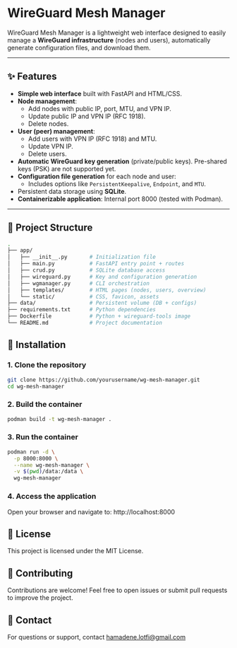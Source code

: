 # WireGuard Mesh Manager

WireGuard Mesh Manager is a lightweight web interface designed to easily manage a **WireGuard infrastructure** (nodes and users), automatically generate configuration files, and download them.

---

## ✨ Features

- **Simple web interface** built with FastAPI and HTML/CSS.
- **Node management**:
  - Add nodes with public IP, port, MTU, and VPN IP.
  - Update public IP and VPN IP (RFC 1918).
  - Delete nodes.
- **User (peer) management**:
  - Add users with VPN IP (RFC 1918) and MTU.
  - Update VPN IP.
  - Delete users.
- **Automatic WireGuard key generation** (private/public keys). Pre-shared keys (PSK) are not supported yet.
- **Configuration file generation** for each node and user:
  - Includes options like `PersistentKeepalive`, `Endpoint`, and `MTU`.
- Persistent data storage using **SQLite**.
- **Containerizable application**: Internal port 8000 (tested with Podman).

---

## 📂 Project Structure
```bash
.
├── app/
│   ├── __init__.py       # Initialization file
│   ├── main.py           # FastAPI entry point + routes
│   ├── crud.py           # SQLite database access
│   ├── wireguard.py      # Key and configuration generation
│   ├── wgmanager.py      # CLI orchestration
│   ├── templates/        # HTML pages (nodes, users, overview)
│   └── static/           # CSS, favicon, assets
├── data/                 # Persistent volume (DB + configs)
├── requirements.txt      # Python dependencies
├── Dockerfile            # Python + wireguard-tools image
└── README.md             # Project documentation
```

## 🚀 Installation

### 1. Clone the repository

```bash
git clone https://github.com/yourusername/wg-mesh-manager.git
cd wg-mesh-manager
```

### 2. Build the container
```bash
podman build -t wg-mesh-manager .
```

### 3. Run the container
```bash
podman run -d \
  -p 8000:8000 \
  --name wg-mesh-manager \
  -v $(pwd)/data:/data \
  wg-mesh-manager
```

### 4. Access the application
Open your browser and navigate to: http://localhost:8000





## 📜 License
This project is licensed under the MIT License.


## 🤝 Contributing
Contributions are welcome! Feel free to open issues or submit pull requests to improve the project.

##  📧 Contact
For questions or support, contact hamadene.lotfi@gmail.com
